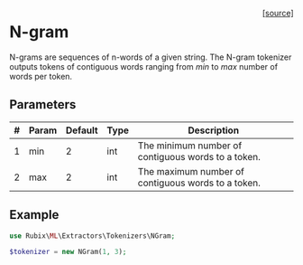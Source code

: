 <span style="float:right;"><a href="https://github.com/RubixML/RubixML/blob/master/src/Other/Tokenizers/NGram.php">[source]</a></span>

# N-gram
N-grams are sequences of n-words of a given string. The N-gram tokenizer outputs tokens of contiguous words ranging from *min* to *max* number of words per token.

## Parameters
| # | Param | Default | Type | Description |
|---|---|---|---|---|
| 1 | min | 2 | int | The minimum number of contiguous words to a token. |
| 2 | max | 2 | int | The maximum number of contiguous words to a token. |

## Example
```php
use Rubix\ML\Extractors\Tokenizers\NGram;

$tokenizer = new NGram(1, 3);
```